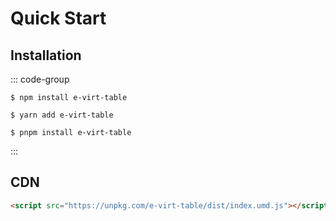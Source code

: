 # Quick Start  

## Installation  

::: code-group

```shell [npm]
$ npm install e-virt-table
```

```shell [yarn]
$ yarn add e-virt-table
```

```shell [pnpm]
$ pnpm install e-virt-table
```
:::

## CDN

```html
<script src="https://unpkg.com/e-virt-table/dist/index.umd.js"></script>
```
